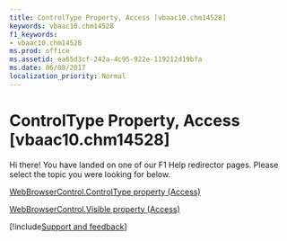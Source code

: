 ```yaml
---
title: ControlType Property, Access [vbaac10.chm14528]
keywords: vbaac10.chm14528
f1_keywords:
- vbaac10.chm14528
ms.prod: office
ms.assetid: ea65d3cf-242a-4c95-922e-119212d19bfa
ms.date: 06/08/2017
localization_priority: Normal
---
```



# ControlType Property, Access [vbaac10.chm14528]

Hi there! You have landed on one of our F1 Help redirector pages. Please select the topic you were looking for below.

[WebBrowserControl.ControlType property (Access)](https://msdn.microsoft.com/library/3f473d4a-8a30-0822-9830-7e302ce3f3da%28Office.15%29.aspx)

[WebBrowserControl.Visible property (Access)](https://msdn.microsoft.com/library/e46ef067-30a7-a0ea-f2ec-e10ddef4bd6c%28Office.15%29.aspx)

[!include[Support and feedback](~/includes/feedback-boilerplate.md)]